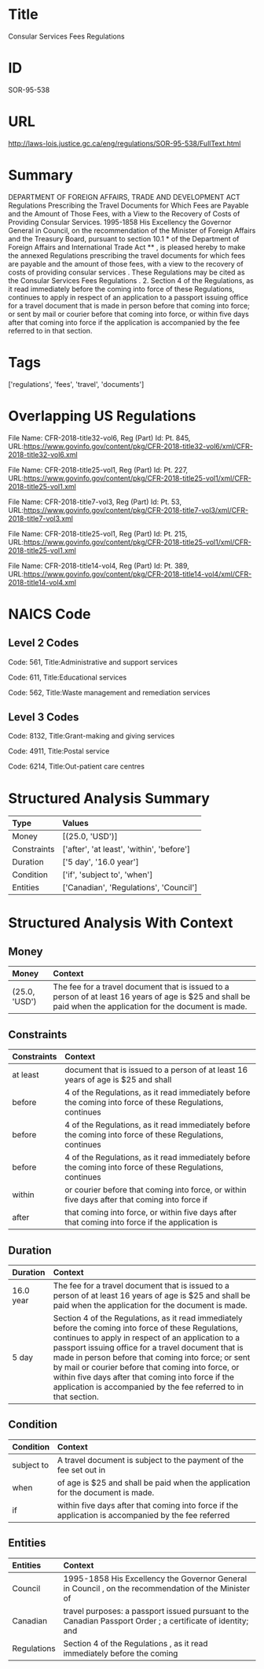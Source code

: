 # Title
Consular Services Fees Regulations


# ID
SOR-95-538

# URL
http://laws-lois.justice.gc.ca/eng/regulations/SOR-95-538/FullText.html


# Summary
DEPARTMENT OF FOREIGN AFFAIRS, TRADE AND DEVELOPMENT ACT Regulations Prescribing the Travel Documents for Which Fees are Payable and the Amount of Those Fees, with a View to the Recovery of Costs of Providing Consular Services.
1995-1858 His Excellency the Governor General in Council, on the recommendation of the Minister of Foreign Affairs and the Treasury Board, pursuant to section 10.1 *  of the  Department of Foreign Affairs and International Trade Act ** , is pleased hereby to make the annexed  Regulations prescribing the travel documents for which fees are payable and the amount of those fees, with a view to the recovery of costs of providing consular services .
These Regulations may be cited as the  Consular Services Fees Regulations .
2. Section 4 of the Regulations, as it read immediately before the coming into force of these Regulations, continues to apply in respect of an application to a passport issuing office for a travel document that is made in person before that coming into force; or sent by mail or courier before that coming into force, or within five days after that coming into force if the application is accompanied by the fee referred to in that section.


# Tags
['regulations', 'fees', 'travel', 'documents']


# Overlapping US Regulations
File Name: CFR-2018-title32-vol6, Reg (Part) Id: Pt. 845, URL:https://www.govinfo.gov/content/pkg/CFR-2018-title32-vol6/xml/CFR-2018-title32-vol6.xml

File Name: CFR-2018-title25-vol1, Reg (Part) Id: Pt. 227, URL:https://www.govinfo.gov/content/pkg/CFR-2018-title25-vol1/xml/CFR-2018-title25-vol1.xml

File Name: CFR-2018-title7-vol3, Reg (Part) Id: Pt. 53, URL:https://www.govinfo.gov/content/pkg/CFR-2018-title7-vol3/xml/CFR-2018-title7-vol3.xml

File Name: CFR-2018-title25-vol1, Reg (Part) Id: Pt. 215, URL:https://www.govinfo.gov/content/pkg/CFR-2018-title25-vol1/xml/CFR-2018-title25-vol1.xml

File Name: CFR-2018-title14-vol4, Reg (Part) Id: Pt. 389, URL:https://www.govinfo.gov/content/pkg/CFR-2018-title14-vol4/xml/CFR-2018-title14-vol4.xml




# NAICS Code
## Level 2 Codes
Code: 561, Title:Administrative and support services

Code: 611, Title:Educational services

Code: 562, Title:Waste management and remediation services




## Level 3 Codes
Code: 8132, Title:Grant-making and giving services

Code: 4911, Title:Postal service

Code: 6214, Title:Out-patient care centres







# Structured Analysis Summary
| Type        | Values                                    |
|:------------|:------------------------------------------|
| Money       | [(25.0, 'USD')]                           |
| Constraints | ['after', 'at least', 'within', 'before'] |
| Duration    | ['5 day', '16.0 year']                    |
| Condition   | ['if', 'subject to', 'when']              |
| Entities    | ['Canadian', 'Regulations', 'Council']    |


# Structured Analysis With Context
 


## Money
| Money         | Context                                                                                                                                                      |
|:--------------|:-------------------------------------------------------------------------------------------------------------------------------------------------------------|
| (25.0, 'USD') | The fee for a travel document that is issued to a person of at least 16 years of age is $25 and shall be paid when the application for the document is made. |


## Constraints
| Constraints   | Context                                                                                                   |
|:--------------|:----------------------------------------------------------------------------------------------------------|
| at least      | document that is issued to a person of at least 16 years of age is $25 and shall                          |
| before        | 4 of the Regulations, as it read immediately before the coming into force of these Regulations, continues |
| before        | 4 of the Regulations, as it read immediately before the coming into force of these Regulations, continues |
| before        | 4 of the Regulations, as it read immediately before the coming into force of these Regulations, continues |
| within        | or courier before that coming into force, or within five days after that coming into force if             |
| after         | that coming into force, or within five days after that coming into force if the application is            |


## Duration
| Duration   | Context                                                                                                                                                                                                                                                                                                                                                                                                                                               |
|:-----------|:------------------------------------------------------------------------------------------------------------------------------------------------------------------------------------------------------------------------------------------------------------------------------------------------------------------------------------------------------------------------------------------------------------------------------------------------------|
| 16.0 year  | The fee for a travel document that is issued to a person of at least 16 years of age is $25 and shall be paid when the application for the document is made.                                                                                                                                                                                                                                                                                          |
| 5 day      | Section 4 of the Regulations, as it read immediately before the coming into force of these Regulations, continues to apply in respect of an application to a passport issuing office for a travel document that is made in person before that coming into force; or sent by mail or courier before that coming into force, or within five days after that coming into force if the application is accompanied by the fee referred to in that section. |


## Condition
| Condition   | Context                                                                                             |
|:------------|:----------------------------------------------------------------------------------------------------|
| subject to  | A travel document is  subject to the payment of the fee set out in                                  |
| when        | of age is $25 and shall be paid when  the application for the document is made.                     |
| if          | within five days after that coming into force if the application is accompanied by the fee referred |


## Entities
| Entities    | Context                                                                                                     |
|:------------|:------------------------------------------------------------------------------------------------------------|
| Council     | 1995-1858 His Excellency the Governor General in  Council , on the recommendation of the Minister of        |
| Canadian    | travel purposes: a passport issued pursuant to the Canadian Passport Order ; a certificate of identity; and |
| Regulations | Section 4 of the  Regulations , as it read immediately before the coming                                    |


